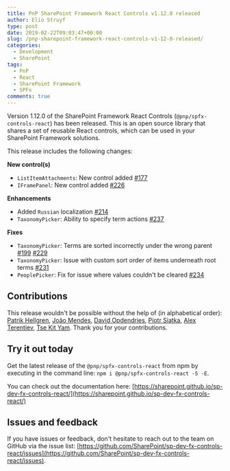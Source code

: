 ```yaml
---
title: PnP SharePoint Framework React Controls v1.12.0 released
author: Elio Struyf
type: post
date: 2019-02-22T09:03:47+00:00
slug: /pnp-sharepoint-framework-react-controls-v1-12-0-released/
categories:
  - Development
  - SharePoint
tags:
  - PnP
  - React
  - SharePoint Framework
  - SPFx
comments: true
---
```


Version 1.12.0 of the SharePoint Framework React Controls (`@pnp/spfx-controls-react`) has been released. This is an open source library that shares a set of reusable React controls, which can be used in your SharePoint Framework solutions.

This release includes the following changes:

**New control(s)**

*   `ListItemAttachments`: New control added [#177](https://github.com/SharePoint/sp-dev-fx-controls-react/pull/177)
*   `IFramePanel`: New control added [#226](https://github.com/SharePoint/sp-dev-fx-controls-react/pull/226)

**Enhancements**

*   Added `Russian` localization [#214](https://github.com/SharePoint/sp-dev-fx-controls-react/pull/214)
*   `TaxonomyPicker`: Ability to specify term actions [#237](https://github.com/SharePoint/sp-dev-fx-controls-react/pull/237)

**Fixes**

*   `TaxonomyPicker`: Terms are sorted incorrectly under the wrong parent [#199](https://github.com/SharePoint/sp-dev-fx-controls-react/issues/199) [#229](https://github.com/SharePoint/sp-dev-fx-controls-react/issues/229)
*   `TaxonomyPicker`: Issue with custom sort order of items underneath root terms [#231](https://github.com/SharePoint/sp-dev-fx-controls-react/issues/231)
*   `PeoplePicker`: Fix for issue where values couldn't be cleared [#234](https://github.com/SharePoint/sp-dev-fx-controls-react/issues/234)

## Contributions

This release wouldn't be possible without the help of (in alphabetical order): [Patrik Hellgren](https://github.com/patrikhellgren), [João Mendes](https://github.com/joaojmendes), [David Opdendries](https://github.com/spdavid), [Piotr Siatka](https://github.com/siata13), [Alex Terentiev](https://github.com/AJIXuMuK), [Tse Kit Yam](https://github.com/tsekityam). Thank you for your contributions.

## Try it out today

Get the latest release of the `@pnp/spfx-controls-react` from npm by executing in the command line: `npm i @pnp/spfx-controls-react -S -E`.

You can check out the documentation here: [https://sharepoint.github.io/sp-dev-fx-controls-react/](https://sharepoint.github.io/sp-dev-fx-controls-react/)

## Issues and feedback

If you have issues or feedback, don't hesitate to reach out to the team on GitHub via the issue list: [https://github.com/SharePoint/sp-dev-fx-controls-react/issues](https://github.com/SharePoint/sp-dev-fx-controls-react/issues).